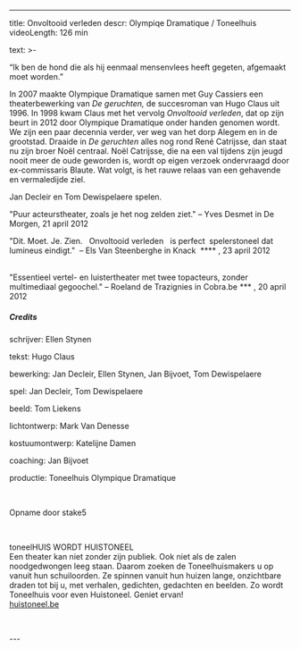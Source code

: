 
---
title: Onvoltooid verleden
descr: Olympiqe Dramatique / Toneelhuis
videoLength: 126 min

text: >-
  <p> “Ik ben de hond die als hij eenmaal mensenvlees heeft gegeten, afgemaakt moet worden.” &nbsp; &nbsp; &nbsp; &nbsp; &nbsp; &nbsp; &nbsp; &nbsp;</p><p>In 2007 maakte Olympique Dramatique samen met Guy Cassiers een theaterbewerking van <em>De geruchten, </em>de succesroman van Hugo Claus uit 1996. In 1998 kwam Claus met het vervolg <em>Onvoltooid verleden</em>, dat op zijn beurt in 2012 door Olympique Dramatique onder handen genomen wordt. We zijn een paar decennia verder, ver weg van het dorp Alegem en in de grootstad. Draaide in <em>De geruchten </em>alles nog rond René Catrijsse, dan staat nu zijn broer Noël centraal. Noël Catrijsse, die na een val tijdens zijn jeugd nooit meer de oude geworden is, wordt op eigen verzoek ondervraagd door ex-commissaris Blaute. Wat volgt, is het rauwe relaas van een gehavende en vermaledijde ziel.</p><p>Jan Decleir en Tom Dewispelaere spelen.</p><p>"Puur acteurstheater, zoals je het nog zelden ziet." – Yves Desmet in De Morgen, 21 april 2012 &nbsp; &nbsp; &nbsp; &nbsp; &nbsp; &nbsp; &nbsp; &nbsp; &nbsp; &nbsp; &nbsp; &nbsp;</p><p>"Dit. Moet. Je. Zien. &nbsp; Onvoltooid verleden &nbsp; is perfect &nbsp;spelerstoneel dat lumineus eindigt." &nbsp;– Els Van Steenberghe in Knack &nbsp;**** , 23 april 2012 &nbsp; &nbsp; &nbsp; &nbsp; &nbsp; &nbsp; &nbsp; &nbsp; &nbsp; &nbsp; &nbsp; &nbsp;</p><p>"Essentieel vertel- en luistertheater met twee topacteurs, zonder multimediaal gegoochel." – Roeland de Trazignies in Cobra.be *** , 20 april 2012 &nbsp; &nbsp; &nbsp; &nbsp; &nbsp; &nbsp; &nbsp; &nbsp; &nbsp; &nbsp; &nbsp; &nbsp;</p><h5>Credits</h5><p>schrijver: Ellen Stynen </p><p>tekst: Hugo Claus </p><p>bewerking: Jan Decleir, Ellen Stynen, Jan Bijvoet, Tom Dewispelaere </p><p>spel: Jan Decleir, Tom Dewispelaere </p><p>beeld: Tom Liekens </p><p>lichtontwerp: Mark Van Denesse </p><p>kostuumontwerp: Katelijne Damen </p><p>coaching: Jan Bijvoet </p><p>productie: Toneelhuis Olympique Dramatique</p><p>‍</p><p>Opname door stake5</p><ul> &nbsp; &nbsp; &nbsp; &nbsp; &nbsp; &nbsp; &nbsp; &nbsp; &nbsp; &nbsp; &nbsp; &nbsp; &nbsp; &nbsp; &nbsp; &nbsp; &nbsp; &nbsp; &nbsp; &nbsp; &nbsp; &nbsp;</ul><p>toneelHUIS WORDT HUISTONEEL<br>Een theater kan niet zonder zijn publiek. Ook niet als de zalen noodgedwongen leeg staan. Daarom zoeken de Toneelhuismakers u op vanuit hun schuiloorden. Ze spinnen vanuit hun huizen lange, onzichtbare draden tot bij u, met verhalen, gedichten, gedachten en beelden. Zo wordt Toneelhuis voor even Huistoneel. Geniet ervan!<br><a href="http://huistoneel.be/" target="_blank">huistoneel.be</a></p><p>‍</p>
---
